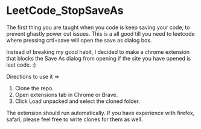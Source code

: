 # LeetCode_StopSaveAs

The first thing you are taught when you code is keep saving your code, to prevent ghastly power cut issues. 
This is a all good till you need to leetcode where pressing crtl+save will open the save as dialog box. 

Instead of breaking my good habit, I decided to make a chrome extension that blocks the Save As dialog from opening if the
site you have opened is leet code. :)

Directions to use it => 
1. Clone the repo.
2. Open extensions tab in Chrome or Brave.
3. Click Load unpacked and select the cloned folder.

The extension should run automatically. If you have experience with firefox, safari, please feel free to write clones for them as well.
